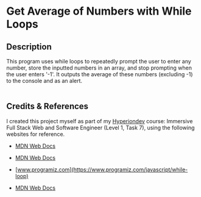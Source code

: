 # **Get Average of Numbers with While Loops**

## **Description**
This program uses while loops to repeatedly prompt the user to enter any number, store the inputted numbers in an array, and stop prompting when the user enters '-1'. It outputs the average of these numbers (excluding -1) to the console and as an alert.
<br>
<br>


## **Credits & References** 
I created this project myself as part of my [Hyperiondev](https://www.hyperiondev.com/) course: Immersive Full Stack Web and Software Engineer (Level 1, Task 7), using the following websites for reference.

* [MDN Web Docs](https://developer.mozilla.org/en-US/docs/Web/JavaScript/Reference/Global_Objects/Array/push )

* [MDN Web Docs](https://developer.mozilla.org/en-US/docs/Web/JavaScript/Reference/Statements/while)

* [www.programiz.com](https://www.programiz.com/javascript/while-loop)

* [MDN Web Docs](https://developer.mozilla.org/en-US/docs/Web/JavaScript/Reference/Global_Objects/Array/concat)






 

